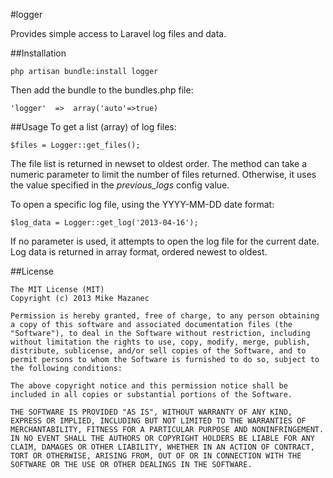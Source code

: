 #logger


Provides simple access to Laravel log files and data. 

##Installation

```
php artisan bundle:install logger
```

Then add the bundle to the bundles.php file:

```
'logger'  =>  array('auto'=>true)
```

##Usage
To get a list (array) of log files:

```
$files = Logger::get_files();
```

The file list is returned in newset to oldest order. The method can take a numeric parameter to limit the number of files returned. Otherwise, it uses the value specified in the *previous_logs* config value.


To open a specific log file, using the YYYY-MM-DD date format:

```
$log_data = Logger::get_log('2013-04-16');
```

If no parameter is used, it attempts to open the log file for the current date. Log data is returned in array format, ordered newest to oldest.

##License
```
The MIT License (MIT)
Copyright (c) 2013 Mike Mazanec

Permission is hereby granted, free of charge, to any person obtaining a copy of this software and associated documentation files (the "Software"), to deal in the Software without restriction, including without limitation the rights to use, copy, modify, merge, publish, distribute, sublicense, and/or sell copies of the Software, and to permit persons to whom the Software is furnished to do so, subject to the following conditions:

The above copyright notice and this permission notice shall be included in all copies or substantial portions of the Software.

THE SOFTWARE IS PROVIDED "AS IS", WITHOUT WARRANTY OF ANY KIND, EXPRESS OR IMPLIED, INCLUDING BUT NOT LIMITED TO THE WARRANTIES OF MERCHANTABILITY, FITNESS FOR A PARTICULAR PURPOSE AND NONINFRINGEMENT. IN NO EVENT SHALL THE AUTHORS OR COPYRIGHT HOLDERS BE LIABLE FOR ANY CLAIM, DAMAGES OR OTHER LIABILITY, WHETHER IN AN ACTION OF CONTRACT, TORT OR OTHERWISE, ARISING FROM, OUT OF OR IN CONNECTION WITH THE SOFTWARE OR THE USE OR OTHER DEALINGS IN THE SOFTWARE.

```
